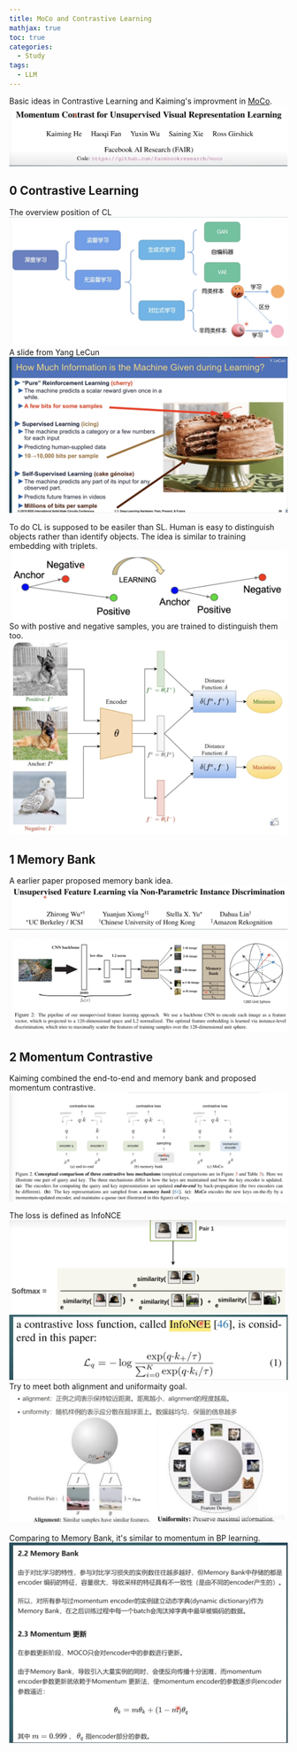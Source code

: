 ```yaml
---
title: MoCo and Contrastive Learning
mathjax: true
toc: true
categories:
  - Study
tags:
  - LLM
---
```


Basic ideas in Contrastive Learning and Kaiming's improvment in [MoCo](https://arxiv.org/pdf/1911.05722).
![Alt text](/assets/images/2024/24-06-15-MoCo_files/moco.png)

## 0 Contrastive Learning
The overview position of CL
![Alt text](/assets/images/2024/24-06-15-MoCo_files/overview.png)
A slide from Yang LeCun
![Alt text](/assets/images/2024/24-06-15-MoCo_files/information.png)

To do CL is supposed to be easiler than SL. Human is easy to distinguish objects rather than identify objects. The idea is similar to training embedding with triplets. 
![Alt text](/assets/images/2024/24-06-15-MoCo_files/contrastive.png)
So with postive and negative samples, you are trained to distinguish them too. 
![Alt text](/assets/images/2024/24-06-15-MoCo_files/contrastive2.png)

## 1 Memory Bank
A earlier paper proposed memory bank idea. 
![Alt text](/assets/images/2024/24-06-15-MoCo_files/mbpaper.png)

![Alt text](/assets/images/2024/24-06-15-MoCo_files/mb.png)

## 2 Momentum Contrastive
Kaiming combined the end-to-end and memory bank and proposed momentum contrastive.
![Alt text](/assets/images/2024/24-06-15-MoCo_files/mbm.png)

The loss is defined as InfoNCE
![Alt text](/assets/images/2024/24-06-15-MoCo_files/loss.png)
![Alt text](/assets/images/2024/24-06-15-MoCo_files/infonce.png)
Try to meet both alignment and uniformaity goal.
![Alt text](/assets/images/2024/24-06-15-MoCo_files/alignment.png)

Comparing to Memory Bank, it's similar to momentum in BP learning. 
![Alt text](/assets/images/2024/24-06-15-MoCo_files/momentum.png)

